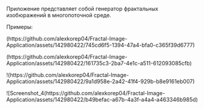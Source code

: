 <p>Приложение представляет собой генератор фрактальных изобюражений в многопоточной среде.</p>
<p>Примеры:</p>
<p>(https://github.com/alexkorep04/Fractal-Image-Application/assets/142980422/745cd6f5-1394-47a4-bfa0-c365f39d6777)</p>
<p>(https://github.com/alexkorep04/Fractal-Image-Application/assets/142980422/161735c3-2ba7-4e1c-a511-612093085cfb)</p>
<p>!(https://github.com/alexkorep04/Fractal-Image-Application/assets/142980422/9a1d958e-2a42-41f4-929b-b8e9161eb007)</p>
<p>![Screenshot_4(https://github.com/alexkorep04/Fractal-Image-Application/assets/142980422/b49befac-a67b-4a3f-a4a4-a463346b985d)</p>

